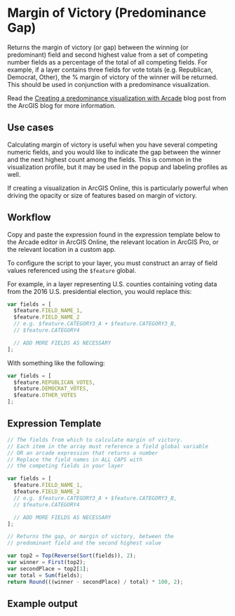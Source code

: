 # Margin of Victory (Predominance Gap)

Returns the margin of victory (or gap) between the winning (or predominant) field and second highest 
value from a set of competing number fields as a percentage of the total of all 
competing fields. For example, if a layer contains three 
fields for vote totals (e.g. Republican, Democrat, Other), the % margin of victory
of the winner will be returned. This should be used in
conjunction with a predominance visualization.

Read the [Creating a predominance visualization with Arcade](https://blogs.esri.com/esri/arcgis/2017/05/23/creating-a-predominance-visualization-with-arcade/) blog post from
the ArcGIS blog for more information.

## Use cases

Calculating margin of victory is useful when you have several competing numeric fields, and you would like to 
indicate the gap between the winner and the next highest count among the fields. This is common in the visualization profile, 
but it may be used in the popup and labeling profiles as well. 

If creating a visualization in ArcGIS Online, this is particularly powerful when driving the opacity or size of features based on margin of victory.

## Workflow

Copy and paste the expression found in the expression template below to 
the Arcade editor in ArcGIS Online, the relevant location in ArcGIS Pro, or
the relevant location in a custom app.

To configure the script to your layer, you must construct an array of field values
referenced using the `$feature` global.

For example, in a layer representing U.S. counties containing voting data from the 2016 U.S. 
presidential election, you would replace this:

```js
var fields = [
  $feature.FIELD_NAME_1,
  $feature.FIELD_NAME_2
  // e.g. $feature.CATEGORY3_A + $feature.CATEGORY3_B,
  // $feature.CATEGORY4

  // ADD MORE FIELDS AS NECESSARY
];
```

With something like the following:

```js
var fields = [
  $feature.REPUBLICAN_VOTES,
  $feature.DEMOCRAT_VOTES,
  $feature.OTHER_VOTES
];
```

## Expression Template

```js
// The fields from which to calculate margin of victory.
// Each item in the array must reference a field global variable
// OR an arcade expression that returns a number
// Replace the field names in ALL CAPS with
// the competing fields in your layer

var fields = [
  $feature.FIELD_NAME_1,
  $feature.FIELD_NAME_2
  // e.g. $feature.CATEGORY3_A + $feature.CATEGORY3_B,
  // $feature.CATEGORY4

  // ADD MORE FIELDS AS NECESSARY
];

// Returns the gap, or margin of victory, between the 
// predominant field and the second highest value

var top2 = Top(Reverse(Sort(fields)), 2);
var winner = First(top2);
var secondPlace = top2[1];
var total = Sum(fields);
return Round(((winner - secondPlace) / total) * 100, 2);
```

## Example output
